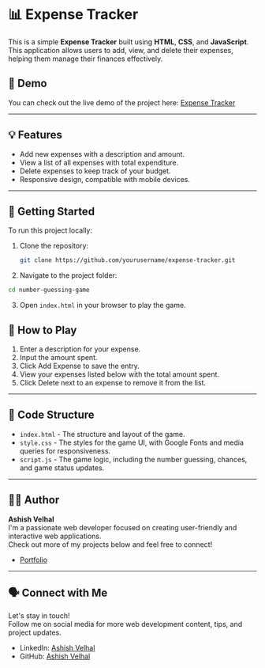 # 📊 Expense Tracker

This is a simple **Expense Tracker** built using **HTML**, **CSS**, and **JavaScript**. This application allows users to add, view, and delete their expenses, helping them manage their finances effectively.

## 🔗 Demo

You can check out the live demo of the project here: [Expense Tracker]((https://ashishvelhal.github.io/Expences_Tracker/))

---

## 💡 Features

- Add new expenses with a description and amount.
- View a list of all expenses with total expenditure.
- Delete expenses to keep track of your budget.
- Responsive design, compatible with mobile devices.

---

## 🚀 Getting Started

To run this project locally:

1. Clone the repository:

   ```bash
   git clone https://github.com/yourusername/expense-tracker.git
 2. Navigate to the project folder:

   ```bash
   cd number-guessing-game
   ```

3. Open `index.html` in your browser to play the game.

## 📝 How to Play

1. Enter a description for your expense.
2. Input the amount spent.
3. Click Add Expense to save the entry.
4. View your expenses listed below with the total amount spent.
5. Click Delete next to an expense to remove it from the list.

---

## 🔧 Code Structure

- `index.html` - The structure and layout of the game.
- `style.css` - The styles for the game UI, with Google Fonts and media queries for responsiveness.
- `script.js` - The game logic, including the number guessing, chances, and game status updates.

---

## 🧑‍💻 Author

**Ashish Velhal**  
I'm a passionate web developer focused on creating user-friendly and interactive web applications.  
Check out more of my projects below and feel free to connect!

- [Portfolio](https://ashishvelhal.github.io/Portfolio/)
---

## 🗣️ Connect with Me

Let's stay in touch!  
Follow me on social media for more web development content, tips, and project updates.

- LinkedIn: [Ashish Velhal](https://www.linkedin.com/in/ashish-velhal)
- GitHub: [Ashish Velhal](https://github.com/Ashishvelhal)
